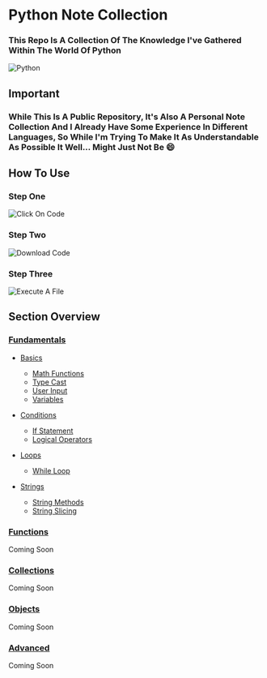 # Python Note Collection

### This Repo Is A Collection Of The Knowledge I've Gathered Within The World Of Python

![Python](https://img.shields.io/badge/-Python-d9c10f)

## Important

### While This Is A Public Repository, It's Also A Personal Note Collection And I Already Have Some Experience In Different Languages, So While I'm Trying To Make It As Understandable As Possible It Well... Might Just Not Be 😄

## How To Use

### Step One

![Click On Code](https://user-images.githubusercontent.com/118444485/216960044-7fe7ca35-d48b-4179-8bff-5f1d3d4cad01.png)

### Step Two

![Download Code](https://user-images.githubusercontent.com/118444485/216959964-5f257c99-88e7-4510-a685-376cef805a74.png)

### Step Three

![Execute A File](https://user-images.githubusercontent.com/118444485/226697743-1658c0e8-6d06-476c-94e3-e6d303b98988.png)

## Section Overview

### [Fundamentals](Python/Fundamentals)

-   [Basics](Python/Fundamentals/Basics)
    -   [Math Functions](Python/Fundamentals/Basics/Math%20Functions.py)
    -   [Type Cast](Python/Fundamentals/Basics/Type%20Cast.py)
    -   [User Input](Python/Fundamentals/Basics/User%20Input.py)
    -   [Variables](Python/Fundamentals/Basics/Variables.py)
    
-   [Conditions](Python/Fundamentals/Conditions)
    -   [If Statement](Python/Fundamentals/Conditions/If%20Statements.py)
    -   [Logical Operators](Python/Fundamentals/Conditions/Logical%20Operators.py)
    
-   [Loops](Python/Fundamentals/Loops)
    -   [While Loop](Python/Fundamentals/Loops/While%20Loop.py)
    
-   [Strings](Python/Fundamentals/Strings)
    -   [String Methods](Python/Fundamentals/Strings/String%20Methods.py)
    -   [String Slicing](Python/Fundamentals/Strings/String%20Slicing.py)

### [Functions](Python/Functions/)

Coming Soon

### [Collections](Python/Collections/)

Coming Soon

### [Objects](Python/Objects/)

Coming Soon

### [Advanced](Python/Advanced/)

Coming Soon
